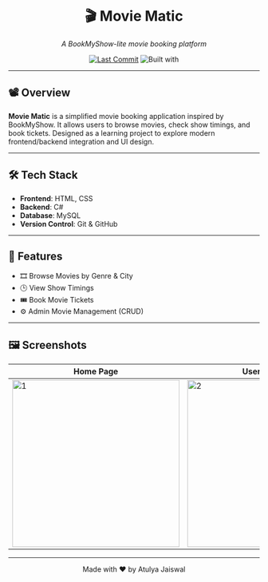 <div align="center">

# 🎬 Movie Matic  
*A BookMyShow-lite movie booking platform*

[![Last Commit](https://img.shields.io/github/last-commit/atulyaaj/movie-matic)](https://github.com/atulyaaj/movie-matic/commits/main)
![Built with](https://img.shields.io/badge/Built%20with-C%23%20%7C%20HTML-blue)

</div>

---

## 📽️ Overview

**Movie Matic** is a simplified movie booking application inspired by BookMyShow. It allows users to browse movies, check show timings, and book tickets. Designed as a learning project to explore modern frontend/backend integration and UI design.

---

## 🛠️ Tech Stack

- **Frontend**: HTML, CSS
- **Backend**: C#
- **Database**: MySQL
- **Version Control**: Git & GitHub

---

## 🚀 Features

- 🎞 Browse Movies by Genre & City  
- 🕒 View Show Timings  
- 🎟 Book Movie Tickets  
- ⚙️ Admin Movie Management (CRUD)

---

## 🖼️ Screenshots

| Home Page                      | User Reg Page                 |
|--------------------------------|-------------------------------|
| <img width="335" alt="1" src="https://github.com/user-attachments/assets/19c52b87-e661-4ff2-8265-8e2696ec6855" /> | <img width="335" alt="2" src="https://github.com/user-attachments/assets/88d632f1-c4c2-4ab4-8ec8-bc4c96b3f2ed" /> |

---

<div align="center">

  Made with ❤️ by Atulya Jaiswal

</div>
